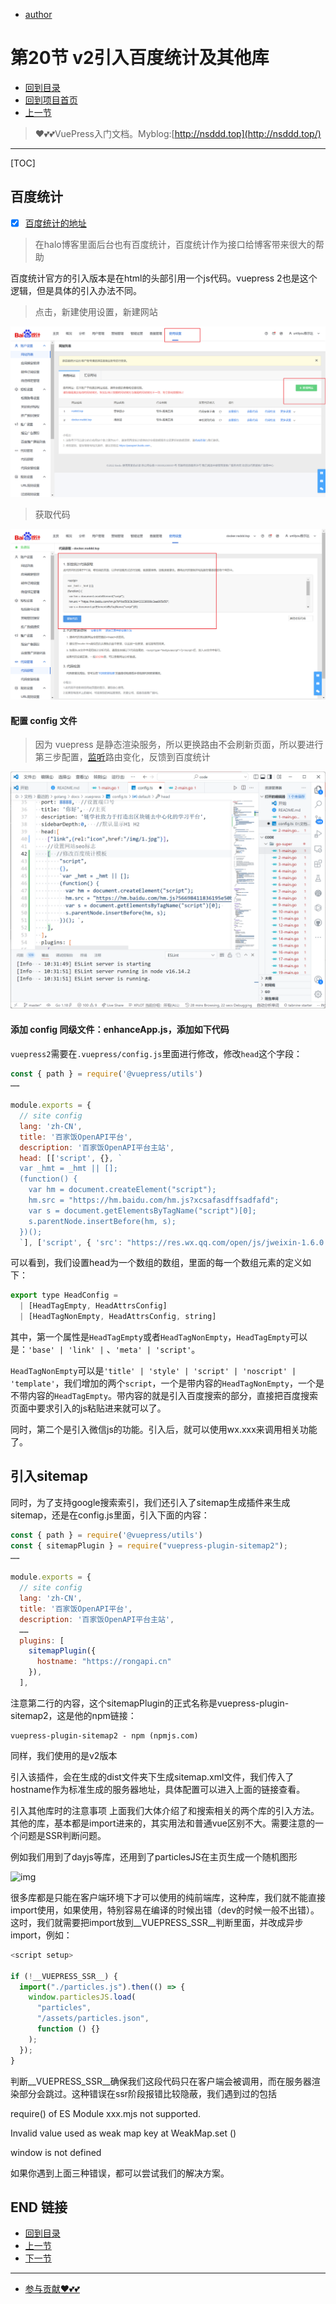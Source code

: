 + [author](https://github.com/3293172751)

# 第20节 v2引入百度统计及其他库

+ [回到目录](../README.md)
+ [回到项目首页](../../README.md)
+ [上一节](19.md)
> ❤️💕💕VuePress入门文档。Myblog:[http://nsddd.top](http://nsddd.top/)
---
[TOC]

## 百度统计

+ [x] [百度统计的地址](https://tongji.baidu.com/main/homepage/10000496583/homepage/index)

> 在halo博客里面后台也有百度统计，百度统计作为接口给博客带来很大的帮助

百度统计官方的引入版本是在html的头部引用一个js代码。vuepress 2也是这个逻辑，但是具体的引入办法不同。

> 点击，新建使用设置，新建网站

![image-20221005102513590](./images/image-20221005102513590-1664936714657-1.png)

> 获取代码

![image-20221005102805982](./images/image-20221005102805982.png)



#### 配置 config 文件

> 因为 vuepress 是静态渲染服务，所以更换路由不会刷新页面，所以要进行第三步配置，[监听](https://so.csdn.net/so/search?q=监听&spm=1001.2101.3001.7020)路由变化，反馈到百度统计

![image-20221005103543484](./images/image-20221005103543484.png)



####  添加 config 同级文件：enhanceApp.js，添加如下代码





`vuepress2`需要在`.vuepress/config.js`里面进行修改，修改`head`这个字段：

```js
const { path } = require('@vuepress/utils')
……
 
module.exports = {
  // site config
  lang: 'zh-CN',
  title: '百家饭OpenAPI平台',
  description: '百家饭OpenAPI平台主站',
  head: [['script', {}, `
  var _hmt = _hmt || [];
  (function() {
    var hm = document.createElement("script");
    hm.src = "https://hm.baidu.com/hm.js?xcsafasdffsadfafd";
    var s = document.getElementsByTagName("script")[0]; 
    s.parentNode.insertBefore(hm, s);
  })();
  `], ['script', { 'src': "https://res.wx.qq.com/open/js/jweixin-1.6.0.js" }]],
```

可以看到，我们设置head为一个数组的数组，里面的每一个数组元素的定义如下：

```js
export type HeadConfig =
  | [HeadTagEmpty, HeadAttrsConfig]
  | [HeadTagNonEmpty, HeadAttrsConfig, string]
```

其中，第一个属性是`HeadTagEmpty`或者`HeadTagNonEmpty`，`HeadTagEmpty`可以是：`'base' | 'link' |` 、`'meta' | 'script'`。

`HeadTagNonEmpty`可以是`'title' | 'style' | 'script' | 'noscript' | 'template'`，我们增加的两个`script`，一个是带内容的`HeadTagNonEmpty`，一个是不带内容的`HeadTagEmpty`。带内容的就是引入百度搜索的部分，直接把百度搜索页面中要求引入的js粘贴进来就可以了。

同时，第二个是引入微信js的功能。引入后，就可以使用wx.xxx来调用相关功能了。



## 引入sitemap

同时，为了支持google搜索索引，我们还引入了sitemap生成插件来生成sitemap，还是在config.js里面，引入下面的内容：

```js
const { path } = require('@vuepress/utils')
const { sitemapPlugin } = require("vuepress-plugin-sitemap2");
……
 
module.exports = {
  // site config
  lang: 'zh-CN',
  title: '百家饭OpenAPI平台',
  description: '百家饭OpenAPI平台主站',
  ……
  plugins: [
    sitemapPlugin({
      hostname: "https://rongapi.cn"
    }),
  ],
```

注意第二行的内容，这个sitemapPlugin的正式名称是vuepress-plugin-sitemap2，这是他的npm链接：

```
vuepress-plugin-sitemap2 - npm (npmjs.com)
```

同样，我们使用的是v2版本

引入该插件，会在生成的dist文件夹下生成sitemap.xml文件，我们传入了hostname作为标准生成的服务器地址，具体配置可以进入上面的链接查看。

引入其他库时的注意事项
上面我们大体介绍了和搜索相关的两个库的引入方法。其他的库，基本都是import进来的，其实用法和普通vue区别不大。需要注意的一个问题是SSR判断问题。

例如我们用到了dayjs等库，还用到了particlesJS在主页生成一个随机图形

![img](https://sm.nsddd.top//typora/eb12610e7d314f55a804c464403d5f2b.png?mail:3293172751@qq.com)

很多库都是只能在客户端环境下才可以使用的纯前端库，这种库，我们就不能直接import使用，如果使用，特别容易在编译的时候出错（dev的时候一般不出错）。这时，我们就需要把import放到__VUEPRESS_SSR__判断里面，并改成异步import，例如：

```js
<script setup>
 
if (!__VUEPRESS_SSR__) {
  import("./particles.js").then(() => {
    window.particlesJS.load(
      "particles",
      "/assets/particles.json",
      function () {}
    );
  });
}
```

 判断__VUEPRESS_SSR__确保我们这段代码只在客户端会被调用，而在服务器渲染部分会跳过。这种错误在ssr阶段报错比较隐蔽，我们遇到过的包括

 require() of ES Module xxx.mjs not supported.

Invalid value used as weak map key at WeakMap.set (<anonymous>)

window is not defined

如果你遇到上面三种错误，都可以尝试我们的解决方案。

## END 链接

+ [回到目录](../README.md)
+ [上一节](19.md)
+ [下一节](21.md)
---
+ [参与贡献❤️💕💕](https://github.com/3293172751/Block_Chain/blob/master/Git/git-contributor.md)